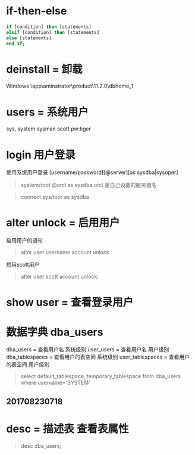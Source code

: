 # if-then-else
```sql
if [condition] then [statements]
elsif [condition] then [statements]
else [statements]
end if;
```



# deinstall = 卸载
Windows
  \app\aminstrator\product\11.2.0\dbhome_1

# users = 系统用户
sys, system
sysman
scott pw:tiger

# login 用户登录
使用系统用户登录
  [username/password][@server][as sysdba|sysoper]

> system/root @orcl as sysdba
  orcl 是自己设置的服务器名

> connect sys/toor as sysdba

# alter unlock = 启用用户
启用用户的语句
> alter user username account unlock

启用scott用户
> alter user scott account unlock;


# show user = 查看登录用户

# 数据字典 dba_users
dba_users = 查看用户名 系统级别
user_users = 查看用户名 用户级别
dba_tablespaces = 查看用户的表空间 系统级别
user_tablespaces = 查看用户的表空间 用户级别

> select default_tablespace, temporary_tablespace from dba_users where username='SYSTEM'

## 201708230718


# desc = 描述表 查看表属性
> desc dba_users;
